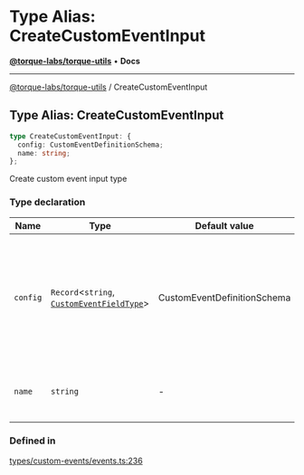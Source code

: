 # Type Alias: CreateCustomEventInput

[**@torque-labs/torque-utils**](../) • **Docs**

***

[@torque-labs/torque-utils](../) / CreateCustomEventInput

## Type Alias: CreateCustomEventInput

```ts
type CreateCustomEventInput: {
  config: CustomEventDefinitionSchema;
  name: string;
};
```

Create custom event input type

### Type declaration

| Name     | Type                                                                                  | Default value               | Description                                                                                               |
| -------- | ------------------------------------------------------------------------------------- | --------------------------- | --------------------------------------------------------------------------------------------------------- |
| `config` | `Record`<`string`, [`CustomEventFieldType`](../enumerations/customeventfieldtype.md)> | CustomEventDefinitionSchema | The custom event defintion as a JSON object. The object should be formatted as follows: \`{ "": "boolean" |
| `name`   | `string`                                                                              | -                           | The name of the custom event to create                                                                    |

### Defined in

[types/custom-events/events.ts:236](https://github.com/torque-labs/torque-utils/blob/3bd29ca22f900f1cf2686f7f240bf82e15337207/types/custom-events/events.ts#L236)
